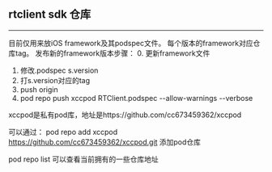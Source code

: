 ## rtclient sdk 仓库
---
目前仅用来放iOS framework及其podspec文件。
每个版本的framework对应仓库tag。
发布新的framework版本步骤：
0. 更新framework文件
1. 修改.podspec s.version
2. 打s.version对应的tag
3. push origin
4. pod repo push xccpod RTClient.podspec --allow-warnings --verbose

xccpod是私有pod库，地址是https://github.com/cc673459362/xccpod

可以通过：
pod repo add xccpod https://github.com/cc673459362/xccpod.git
添加pod仓库

pod repo list 可以查看当前拥有的一些仓库地址
